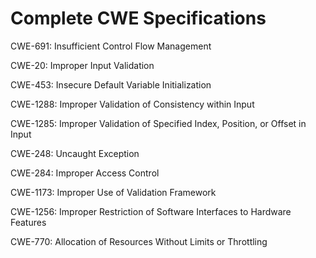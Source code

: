 

# Complete CWE Specifications

CWE-691: Insufficient Control Flow Management

CWE-20: Improper Input Validation

CWE-453: Insecure Default Variable Initialization

CWE-1288: Improper Validation of Consistency within Input

CWE-1285: Improper Validation of Specified Index, Position, or Offset in Input

CWE-248: Uncaught Exception

CWE-284: Improper Access Control

CWE-1173: Improper Use of Validation Framework

CWE-1256: Improper Restriction of Software Interfaces to Hardware Features

CWE-770: Allocation of Resources Without Limits or Throttling
